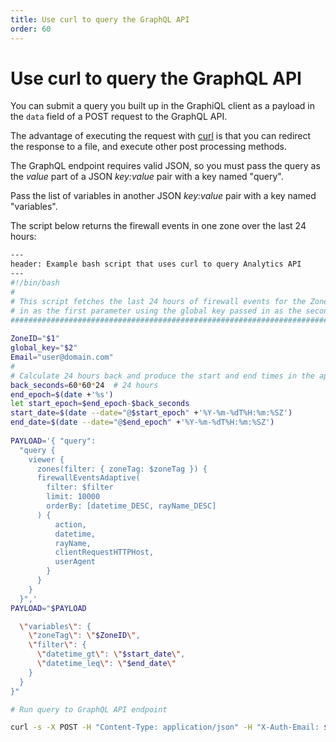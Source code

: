```yaml
---
title: Use curl to query the GraphQL API
order: 60
---
```


# Use curl to query the GraphQL API

You can submit a query you built up in the GraphiQL client as a payload in the `data` field of a POST request to the GraphQL API.

The advantage of executing the request with [curl](https://curl.se/) is that you can redirect the response to a file, and execute other post processing methods.

The GraphQL endpoint requires valid JSON, so you must pass the query as the _value_ part of a JSON _key:value_ pair with a key named "query".

Pass the list of variables in another JSON _key:value_ pair with a key named "variables".

The script below returns the firewall events in one zone over the last 24 hours:

```bash
---
header: Example bash script that uses curl to query Analytics API
---
#!/bin/bash
#
# This script fetches the last 24 hours of firewall events for the ZoneID passed
# in as the first parameter using the global key passed in as the second parameter.
######################################################################################
 
ZoneID="$1"
global_key="$2"
Email="user@domain.com"
#
# Calculate 24 hours back and produce the start and end times in the appropriate format.
back_seconds=60*60*24  # 24 hours
end_epoch=$(date +'%s')
let start_epoch=$end_epoch-$back_seconds
start_date=$(date --date="@$start_epoch" +'%Y-%m-%dT%H:%m:%SZ')
end_date=$(date --date="@$end_epoch" +'%Y-%m-%dT%H:%m:%SZ')
 
PAYLOAD='{ "query":
  "query {
    viewer {
      zones(filter: { zoneTag: $zoneTag }) {
      firewallEventsAdaptive(
        filter: $filter
        limit: 10000
        orderBy: [datetime_DESC, rayName_DESC]
      ) {
          action,
          datetime,
          rayName,
          clientRequestHTTPHost,
          userAgent
        }
      }
    }
  }",'
PAYLOAD="$PAYLOAD

  \"variables\": {
    \"zoneTag\": \"$ZoneID\",
    \"filter\": {
      \"datetime_gt\": \"$start_date\",
      \"datetime_leq\": \"$end_date\"
    }
  }
}"

# Run query to GraphQL API endpoint

curl -s -X POST -H "Content-Type: application/json" -H "X-Auth-Email: $Email" -H  X-Auth-Key: $global_key --data "$(echo $PAYLOAD)" https://api.cloudflare.com/client/v4/graphql/
```
